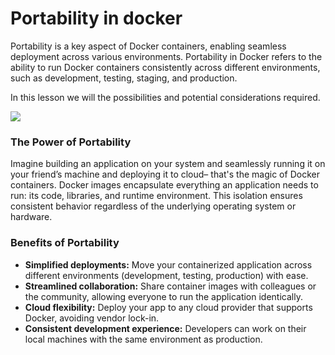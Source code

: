 # Portability in docker
Portability is a key aspect of Docker containers, enabling seamless deployment across various environments. Portability in Docker refers to the ability to run Docker containers consistently across different environments, such as development, testing, staging, and production.

In this lesson we will the possibilities and potential considerations required.

![](https://i.redd.it/a0bjg4m7wzu71.jpg)

### **The Power of Portability**

Imagine building an application on your system and seamlessly running it on your friend’s machine and deploying it to cloud– that's the magic of Docker containers. Docker images encapsulate everything an application needs to run: its code, libraries, and runtime environment. This isolation ensures consistent behavior regardless of the underlying operating system or hardware.

### **Benefits of Portability**

- **Simplified deployments:** Move your containerized application across different environments (development, testing, production) with ease.
- **Streamlined collaboration:** Share container images with colleagues or the community, allowing everyone to run the application identically.
- **Cloud flexibility:** Deploy your app to any cloud provider that supports Docker, avoiding vendor lock-in.
- **Consistent development experience:** Developers can work on their local machines with the same environment as production.